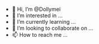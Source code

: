 - 👋 Hi, I’m @Dollymei
- 👀 I’m interested in ...
- 🌱 I’m currently learning ...
- 💞️ I’m looking to collaborate on ...
- 📫 How to reach me ...

<!---
Dollymei/Dollymei is a ✨ special ✨ repository because its `README.md` (this file) appears on your GitHub profile.
You can click the Preview link to take a look at your changes.
--->
